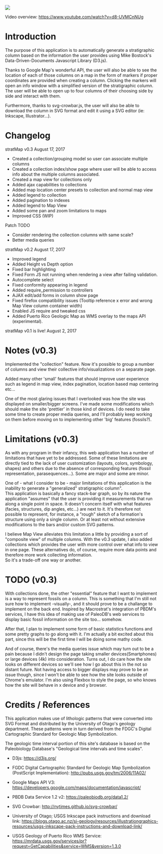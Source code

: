 <img src=http://imgur.com/aEj2oyC.png>

Video overview: https://www.youtube.com/watch?v=d8-UVMCnNUg

# Introduction

The purpose of this application is to automatically generate a stratigraphic 
column based on the information the user provides using 
Mike Bostock's Data-Driven-Documents Javascript Library (D3.js).  


Thanks to Google Map's wonderful API, the user will also be able to see the 
location of each of those columns on a map in the form of markers if proper 
coordinates are provided when creating a column.  Clicking the markers will open 
an info window with a simplified version of the stratigraphic column.  The user
will be able to open up to four columns of their choosing side by side and 
interact with them.


Furthermore, thanks to svg-crowbar.js, the user will also be able to download 
the column in SVG format and edit it using a SVG editor
(ie: Inkscape, Illustrator...).


# Changelog

stratMap v0.3 August 17, 2017
+ Created a collection/grouping model so user can associate multiple columns
+ Created a collection index/show page where user will be able to access 
  info about the multiple columns associated.
+ Created a map view for collections only
+ Added ajax capabilities to collections
+ Added map location center presets to collection and normal map view
+ Added legend to collection
+ Added pagination to indexes
+ Added legend to Map View
+ Added some pan and zoom limitations to maps
+ Improved CSS (WIP)

Patch TODO 
+ Consider rendering the collection columns with same scale?
+ Better media queries


stratMap v0.2 August 17, 2017
+ Improved legend
+ Added Height vs Depth option
+ Fixed bar highlighting
+ Fixed Form JS not running when rendering a view after failing validation.
+ Autocomplete select
+ Fixed conformity appearing in legend
+ Added require_permission to controllers
+ AJAX edit/add forms in column show page
+ Fixed firefox compatibility issues (Tooltip reference x error and wrong Map View column container width)
+ Enabled JS require and tweaked css
+ Added Puerto Rico Geologic Map as WMS overlay to the maps API (experimental).


stratMap v0.1 is live! August 2, 2017


# Notes (v0.3)


Implemented the "collection" feature.  Now it's possible to group a number of columns
and view their collective info/visualizations on a separate page.  

Added many other 'small' features that should improve user experience such as
legend in map view, index pagination, location based map centering etc...

One of the most glaring issues that I overlooked was how the site was displayed
on smaller/bigger screens.  I've made some modifications which should make the
site 'prettier' in those kind of devices.  I do need to take some time to create
proper media queries, and I'll probably keep working on them before moving on
to implementing other 'big' features (fossils?).


# Limitations (v0.3)


As with any program in their infancy, this web application has a number of 
limitations that have yet to be addressed.  Some of these limitations are
directly tied to the lack of user customization (layouts, colors, symbology, shapes)
and others due to the absence of corresponding features (fossil representation, 
parasequences...).  Some are major and some are minor.


One of - what I consider to be - major limitations of this application 
is the inability to generate a "generalized" stratigraphic column".  
This application is basically a fancy stack-bar graph, so by its nature 
the application "assumes" that the user is providing it measurements 
that run along a single point in space.  It doesn't concern itself with what features
(facies, structures, dip angles, etc...) are next to it.  It's therefore not 
possible to represent, for instance, a "rough" sketch of a formation's structure using 
only a single column.  Or at least not without extensive modifications to the 
bars and/or custom SVG patterns.


I believe Map View alleviates this limitation a little by 
providing a sort of "composite view" of multiple columns.  With the v0.3 update, I
also added collections which provides the user with more control over what 
info to view in one page. These alternatives do, of course, require more data 
points and therefore more work collecting information.  
So it's a trade-off one way or another.


# TODO (v0.3)

With collections done, the other "essential" feature that I want to implement
is a way to represent fossils on a column.  This is something that I'm still
not sure how to implement -visually-, and it should prove to be a challange to
implement on the back end.  Inspired by Macrostrat's integration of
PBDM's services, I have this idea of making use of PaleoDB's web services to 
display basic fossil information on the site too... somehow.  

After that, I plan to implement some form of basic statistics functions and
some pretty graphs to go along with it.  I'm actually a bit excited about this
part, since this will be the first time I will be doing some mathy code.

And of course, there's the media queries issue which may turn out to be a pain
because I didn't design the page taking smaller devices(Smartphones) or large 
devices (4k) into consideration.  Turns out, I do care how the site looks on 
different devices so we'll see how I go about this in the not so distant future.
Not having access to bigger displays may prove to be an issue though, since I 
won't be able to see how the site looks outside of Chrome's emulator.  I'm also
using Flexbox to style the page, so who knows how the site will behave 
in x device and y browser.

# Credits / References


This application makes use of lithologic patterns that were converted into 
SVG Format and distributed by the University of Otago's geology department.  These patterns were
in turn derived from the FDGC's Digital Cartographic Standard for Geologic Map 
Symbolization.


The geologic time interval portion of this site's database is based on the 
Paleobiology Database's "Geological time intervals and time scales".


+ D3js:
https://d3js.org/


+ FGDC Digital Cartographic Standard for Geologic Map Symbolization (PostScript Implementation):
http://pubs.usgs.gov/tm/2006/11A02/


+ Google Maps API V3:
https://developers.google.com/maps/documentation/javascript/


+ PBDB Data Service 1.2 v2:
https://paleobiodb.org/data1.2/


+ SVG Crowbar:
http://nytimes.github.io/svg-crowbar/


+ University of Otago; USGS Inkscape pack instructions and download link:
https://blogs.otago.ac.nz/si-geology/resources/illustrationgraphics-resources/usgs-inkscape-pack-instructions-and-download-link/


+ USGS Geology of Puerto Rico WMS Service:
https://mrdata.usgs.gov/services/pr?request=GetCapabilities&service=WMS&version=1.3.0